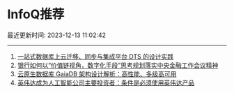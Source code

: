 # InfoQ推荐

最近更新时间: 2023-12-13 11:02:42

--- 
1. [一站式数据库上云迁移、同步与集成平台 DTS 的设计实践](https://www.infoq.cn/article/W60k56xzqQFgzEvGOVeG) 
2. [银行如何以“价值链视角，数字化手段”思考规划落实中央金融工作会议精神](https://www.infoq.cn/article/T7cUzo9pjuiXXVsdSRjc) 
3. [云原生数据库 GaiaDB 架构设计解析：高性能、多级高可用](https://www.infoq.cn/article/0cwP1eTkEzaaUxxs8Doz) 
4. [英伟达成为人工智能公司主要投资者：条件是必须使用英伟达产品](https://www.infoq.cn/article/3QgC2C2JQghLz4RZBNgi) 
